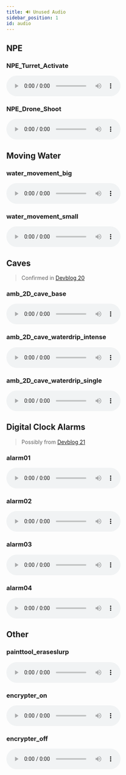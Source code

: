 ```yaml
---
title: 🔊 Unused Audio
sidebar_position: 1
id: audio
---
```


## NPE
### NPE_Turret_Activate
<audio controls>
    <source src="/audio/NPE_Turret_Activate.wav" type="audio/wav" />
</audio>

### NPE_Drone_Shoot
<audio controls>
  <source src="/audio/NPE_Drone_Shoot.wav" type="audio/wav" />
</audio>

## Moving Water
### water_movement_big
<audio controls>
  <source src="/audio/water_movement_big.wav" type="audio/wav" />
</audio>

### water_movement_small
<audio controls>
  <source src="/audio/water_movement_small.wav" type="audio/wav" />
</audio>

## Caves
> Confirmed in [Devblog 20](/devblog/20#going-underground)

### amb_2D_cave_base
<audio controls>
  <source src="/audio/amb_2D_cave_base.wav" type="audio/wav" />
</audio>

### amb_2D_cave_waterdrip_intense
<audio controls>
  <source
    src="/audio/amb_2D_cave_waterdrip_intense.wav"
    type="audio/wav"
  />
</audio>

### amb_2D_cave_waterdrip_single
<audio controls>
  <source
    src="/audio/amb_2D_cave_waterdrip_single.wav"
    type="audio/wav"
  />
</audio>

## Digital Clock Alarms
> Possibly from [Devblog 21](/devblog/21#digital-clock)

### alarm01
<audio controls>
  <source src="/audio/alarm01.wav" type="audio/wav" />
</audio>

### alarm02
<audio controls>
  <source src="/audio/alarm02.wav" type="audio/wav" />
</audio>

### alarm03
<audio controls>
  <source src="/audio/alarm03.wav" type="audio/wav" />
</audio>

### alarm04
<audio controls>
  <source src="/audio/alarm04.wav" type="audio/wav" />
</audio>

## Other
### painttool_eraseslurp
<audio controls>
  <source src="/audio/painttool_eraseslurp.wav" type="audio/wav" />
</audio>

### encrypter_on
<audio controls>
  <source src="/audio/encrypter_on.wav" type="audio/wav" />
</audio>

### encrypter_off

<audio controls>
  <source src="/audio/encrypter_off.wav" type="audio/wav" />
</audio>